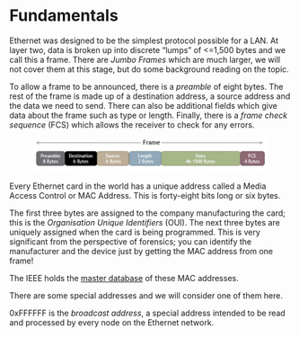 # Fundamentals

Ethernet was designed to be the simplest protocol possible for a LAN. At layer two, data is broken up into discrete “lumps” of <=1,500 bytes and we call this a frame. There are _Jumbo Frames_ which are much larger, we will not cover them at this stage, but do some background reading on the topic.

To allow a frame to be announced, there is a _preamble_ of eight bytes. The rest of the frame is made up of a destination address, a source address and the data we need to send. There can also be additional fields which give data about the frame such as type or length. Finally, there is a _frame check sequence_ (FCS) which allows the receiver to check for any errors. &#x20;

<figure><img src="../.gitbook/assets/image.png" alt=""><figcaption></figcaption></figure>

Every Ethernet card in the world has a unique address called a Media Access Control or MAC Address. This is forty-eight bits long or six bytes.

The first three bytes are assigned to the company manufacturing the card; this is the _Organisation Unique Identifiers_ (OUI). The next three bytes are uniquely assigned when the card is being programmed. This is very significant from the perspective of forensics; you can identify the manufacturer and the device just by getting the MAC address from one frame!

The IEEE holds the [master database](http://standards-oui.ieee.org/oui.txt) of these MAC addresses.

There are some special addresses and we will consider one of them here.&#x20;

0xFFFFFF is the _broadcast address_, a special address intended to be read and processed by every node on the Ethernet network.
